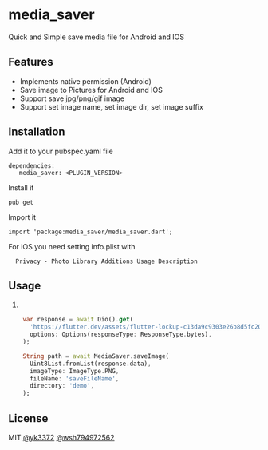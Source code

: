 # media_saver

Quick and Simple save media file for Android and IOS

## Features

- Implements native permission (Android)
- Save image to Pictures for Android and IOS
- Support save jpg/png/gif image
- Support set image name, set image dir, set image suffix

## Installation

Add it to your pubspec.yaml file
```
dependencies:
   media_saver: <PLUGIN_VERSION>
```

Install it

```
pub get
```

Import it

```
import 'package:media_saver/media_saver.dart';
```

For iOS you need setting info.plist with
```
  Privacy - Photo Library Additions Usage Description
```

## Usage

1.
```dart
    var response = await Dio().get(
      'https://flutter.dev/assets/flutter-lockup-c13da9c9303e26b8d5fc208d2a1fa20c1ef47eb021ecadf27046dea04c0cebf6.png',
      options: Options(responseType: ResponseType.bytes),
    );

    String path = await MediaSaver.saveImage(
      Uint8List.fromList(response.data),
      imageType: ImageType.PNG,
      fileName: 'saveFileName',
      directory: 'demo',
    );
```

## License

MIT [@yk3372]() [@wsh794972562]()